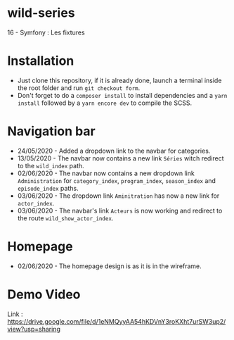 # wild-series
16 - Symfony : Les fixtures

# Installation
* Just clone this repository, if it is already done, launch a terminal inside the root folder and run `git checkout form`.
* Don't forget to do a `composer install` to install dependencies and a `yarn install` followed by a `yarn encore dev` to compile the SCSS.

# Navigation bar
* 24/05/2020 - Added a dropdown link to the navbar for categories.
* 13/05/2020 - The navbar now contains a new link `Séries` witch redirect to the `wild_index` path.
* 02/06/2020 - The navbar now contains a new dropdown link `Administration` for `category_index`, `program_index`, `season_index` and `episode_index` paths.
* 03/06/2020 - The dropdown link `Aminitration` has now a new link for `actor_index`.
* 03/06/2020 - The navbar's link `Acteurs` is now working and redirect to the route `wild_show_actor_index`.

# Homepage
* 02/06/2020 - The homepage design is as it is in the wireframe.

# Demo Video
Link : https://drive.google.com/file/d/1eNMQyyAA54hKDVnY3roKXht7urSW3up2/view?usp=sharing